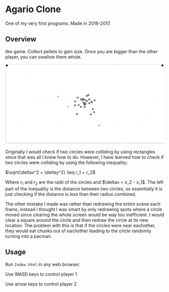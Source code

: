 # Agario Clone
One of my very first programs. Made in 2016-2017.

## Overview
[](Agar.io) like game. Collect pellets to gain size. Once you are bigger than the other player, you can swallow them whole.

![](Images/AgarioCloneCanvas.png)

Originally I would check if two circles were colliding by using rectangles since that was all I knew how to do. However, I have learned how to check if two circles were colliding by using the following inequality:

$\sqrt{\deltax^2 + \deltay^2} \leq r_1 + r_2$

Where $r_1$ and $r_2$ are the radii of the circles and $\deltax = x_2 - x_1$. The left part of the inequality is the distance between two circles, so essentially it is just checking if the distance is less than their radius combined.

The other mistake I made was rather than redrawing the entire scene each frame, instead I thought I was smart by only redrawing spots where a circle moved since clearing the whole screen would be way too inefficient. I would clear a square around the circle and then redraw the circle at its new location. The problem with this is that if the circles were near eachother, they would eat chunks out of eachother leading to the circle randomly turning into a pacman.

## Usage
Run `Index.html` in any web browser.

Use WASD keys to control player 1

Use arrow keys to control player 2
